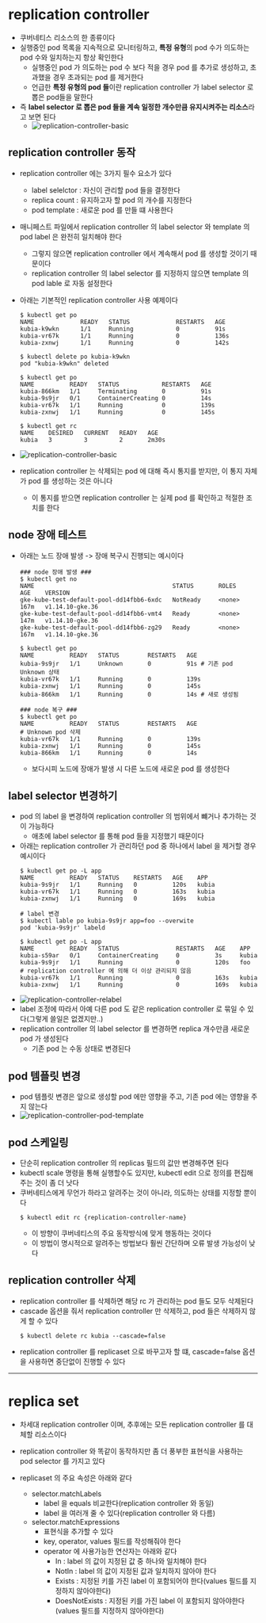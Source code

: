 # replication controller
- 쿠버네티스 리소스의 한 종류이다
- 실행중인 pod 목록을 지속적으로 모니터링하고, **특정 유형**의 pod 수가 의도하는 pod 수와 일치하는지 항상 확인한다
    - 실행중인 pod 가 의도하는 pod 수 보다 적을 경우 pod 를 추가로 생성하고, 초과했을 경우 초과되는 pod 를 제거한다
    - 언급한 **특정 유형의 pod 들**이란 replication controller 가 label selector 로 뽑은 pod들을 말한다
- 즉 **label selector 로 뽑은 pod 들을 계속 일정한 개수만큼 유지시켜주는 리소스**라고 보면 된다
    - ![replication-controller-basic](img/replication-controller-flow.png)

## replication controller 동작
- replication controller 에는 3가지 필수 요소가 있다
    - label selelctor : 자신이 관리할 pod 들을 결정한다
    - replica count : 유지하고자 할 pod 의 개수를 지정한다
    - pod template : 새로운 pod 를 만들 떄 사용한다

- 매니페스트 파일에서 replication controller 의 label selector 와 template 의 pod label 은 완전히 일치해야 한다
    - 그렇지 않으면 replication controller 에서 계속해서 pod 를 생성할 것이기 때문이다
    - replication controller 의 label selector 를 지정하지 않으면 template 의 pod lable 로 자동 설정한다

- 아래는 기본적인 replication controller 사용 예제이다
    ```shell
    $ kubectl get po
    NAME             READY   STATUS             RESTARTS   AGE
    kubia-k9wkn      1/1     Running            0          91s
    kubia-vr67k      1/1     Running            0          136s
    kubia-zxnwj      1/1     Running            0          142s

    $ kubectl delete po kubia-k9wkn
    pod "kubia-k9wkn" deleted

    $ kubectl get po
    NAME          READY   STATUS            RESTARTS   AGE
    kubia-866km   1/1     Terminating       0          91s
    kubia-9s9jr   0/1     ContainerCreating 0          14s
    kubia-vr67k   1/1     Running           0          139s
    kubia-zxnwj   1/1     Running           0          145s

    $ kubectl get rc
    NAME    DESIRED   CURRENT   READY   AGE
    kubia   3         3         2       2m30s
    ```
- ![replication-controller-basic](img/replication-controller-basic.jpg)
- replication controller 는 삭제되는 pod 에 대해 즉시 통지를 받지만, 이 통지 자체가 pod 를 생성하는 것은 아니다
    - 이 통지를 받으면 replication controller 는 실제 pod 를 확인하고 적절한 조치를 한다

## node 장애 테스트
- 아래는 노드 장애 발생 -> 장애 복구시 진행되는 예시이다
    ```shell
    ### node 장애 발생 ###
    $ kubectl get no
    NAME                                       STATUS       ROLES    AGE    VERSION
    gke-kube-test-default-pool-dd14fbb6-6xdc   NotReady     <none>   167m   v1.14.10-gke.36
    gke-kube-test-default-pool-dd14fbb6-vmt4   Ready        <none>   147m   v1.14.10-gke.36
    gke-kube-test-default-pool-dd14fbb6-zg29   Ready        <none>   167m   v1.14.10-gke.36

    $ kubectl get po
    NAME          READY   STATUS        RESTARTS   AGE
    kubia-9s9jr   1/1     Unknown       0          91s # 기존 pod Unknown 상태
    kubia-vr67k   1/1     Running       0          139s
    kubia-zxnwj   1/1     Running       0          145s
    kubia-866km   1/1     Running       0          14s # 새로 생성됨

    ### node 복구 ###
    $ kubectl get po
    NAME          READY   STATUS        RESTARTS   AGE
    # Unknown pod 삭제
    kubia-vr67k   1/1     Running       0          139s
    kubia-zxnwj   1/1     Running       0          145s
    kubia-866km   1/1     Running       0          14s
    ```
    - 보다시피 노드에 장애가 발생 시 다른 노드에 새로운 pod 를 생성한다

## label selector 변경하기
- pod 의 label 을 변경하여 replication controller 의 범위에서 뺴거나 추가하는 것이 가능하다
    - 애초에 label selector 를 통해 pod 들을 지정했기 때문이다
- 아래는 replication controller 가 관리하던 pod 중 하나에서 label 을 제거할 경우 예시이다
    ```shell
    $ kubectl get po -L app
    NAME          READY   STATUS    RESTARTS   AGE    APP
    kubia-9s9jr   1/1     Running   0          120s   kubia
    kubia-vr67k   1/1     Running   0          163s   kubia
    kubia-zxnwj   1/1     Running   0          169s   kubia

    # label 변경
    $ kubectl lable po kubia-9s9jr app=foo --overwite
    pod 'kubia-9s9jr' labeld

    $ kubectl get po -L app
    NAME          READY   STATUS                RESTARTS   AGE    APP
    kubia-s59ar   0/1     ContainerCreating     0          3s     kubia
    kubia-9s9jr   1/1     Running               0          120s   foo   # replication controller 에 의해 더 이상 관리되지 않음
    kubia-vr67k   1/1     Running               0          163s   kubia
    kubia-zxnwj   1/1     Running               0          169s   kubia
    ```
- ![replication-controller-relabel](img/replication-controller-relabel.jpg)
- label 조정에 따라서 아예 다른 pod 도 같은 replication controller 로 묶일 수 있다(그렇게 쓸일은 없겠지만..)
- replication controller 의 label selector 를 변경하면 replica 개수만큼 새로운 pod 가 생성된다
    - 기존 pod 는 수동 상태로 변경된다

## pod 템플릿 변경
- pod 템플릿 변경은 앞으로 생성할 pod 에만 영향을 주고, 기존 pod 에는 영향을 주지 않는다
- ![replication-controller-pod-template](img/replication-controller-pod-template.jpg)

## pod 스케일링
- 단순히 replication controller 의 replicas 필드의 값만 변경해주면 된다
- kubectl scale 명령을 통해 실행할수도 있지만, kubectl edit 으로 정의를 편집해주는 것이 좀 더 낫다
- 쿠버네티스에게 무언가 하라고 알려주는 것이 아니라, 의도하는 상태를 지정할 뿐이다
    ```shell
    $ kubectl edit rc {replication-controller-name}
    ```
    - 이 방향이 쿠버네티스의 주요 동작방식에 맞게 행동하는 것이다
    - 이 방법이 명시적으로 알려주는 방법보다 훨씬 간단하며 오류 발생 가능성이 낮다

## replication controller 삭제
- replication controller 를 삭제하면 해당 rc 가 관리하는 pod 들도 모두 삭제된다
- cascade 옵션을 줘서 replication controller 만 삭제하고, pod 들은 삭제하지 않게 할 수 있다
    ```shell
    $ kubectl delete rc kubia --cascade=false
    ```
- replication controller 를 replicaset 으로 바꾸고자 할 떄, cascade=false 옵션을 사용하면 중단없이 진행할 수 있다


---

# replica set
- 차세대 replication controller 이며, 추후에는 모든 replication controller 를 대체할 리소스이다
- replication controller 와 똑같이 동작하지만 좀 더 풍부한 표현식을 사용하는 pod selector 를 가지고 있다

- replicaset 의 주요 속성은 아래와 같다
    - selector.matchLabels
        - label 을 equals 비교한다(replication controller 와 동일)
        - label 을 여러개 줄 수 있다(replication controller 와 다름)        
    - selector.matchExpressions
        - 표현식을 추가할 수 있다
        - key, operator, values 필드를 작성해줘야 한다
        - operator 에 사용가능한 연산자는 아래와 같다
            - In : label 의 값이 지정된 값 중 하나와 일치해야 한다
            - NotIn : label 의 값이 지정된 값과 일치하지 않아야 한다
            - Exists : 지정된 키를 가진 label 이 포함되어야 한다(values 필드를 지정하지 않아야한다)
            - DoesNotExists : 지정된 키를 가진 label 이 포함되지 않아야한다(values 필드를 지정하지 않아야한다)